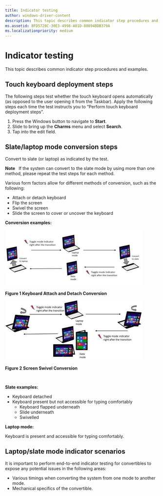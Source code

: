 ```yaml
---
title: Indicator testing
author: windows-driver-content
description: This topic describes common indicator step procedures and examples.
ms.assetid: 8FD5728C-30E3-4998-A01D-80894BDB379A
ms.localizationpriority: medium
---
```


# Indicator testing


This topic describes common indicator step procedures and examples.

## <span id="touchkbd"></span><span id="TOUCHKBD"></span>Touch keyboard deployment steps


The following steps test whether the touch keyboard opens automatically (as opposed to the user opening it from the Taskbar). Apply the following steps each time the test instructs you to “Perform touch keyboard deployment steps”.

1.  Press the Windows button to navigate to **Start**.
2.  Slide to bring up the **Charms** menu and select **Search**.
3.  Tap into the edit field.

## <span id="conv"></span><span id="CONV"></span>Slate/laptop mode conversion steps


Convert to slate (or laptop) as indicated by the test.

**Note**  
If the system can convert to the slate mode by using more than one method, please repeat the test steps for each method.

Various form factors allow for different methods of conversion, such as the following:

-   Attach or detach keyboard
-   Flip the screen
-   Swivel the screen
-   Slide the screen to cover or uncover the keyboard

**Conversion examples:**

![keyboard attach and detach for convertible](images/keyboardattachdetachconvertible.jpg)

**Figure 1 Keyboard Attach and Detach Conversion**

![screen swivel convertible](images/screenswivelconvertible.jpg)

**Figure 2 Screen Swivel Conversion**

 

**Slate examples:**

-   Keyboard detached
-   Keyboard present but not accessible for typing comfortably
    -   Keyboard flapped underneath
    -   Slide underneath
    -   Swivelled

**Laptop mode:**

Keyboard is present and accessible for typing comfortably.

## <span id="Laptop_slate_mode_indicator_scenarios"></span><span id="laptop_slate_mode_indicator_scenarios"></span><span id="LAPTOP_SLATE_MODE_INDICATOR_SCENARIOS"></span>Laptop/slate mode indicator scenarios


It is important to perform end-to-end indicator testing for convertibles to expose any potential issues in the following areas:

-   Various timings when converting the system from one mode to another mode.
-   Mechanical specifics of the convertible.

 

 




